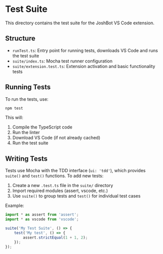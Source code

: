 # Test Suite

This directory contains the test suite for the JoshBot VS Code extension.

## Structure

- `runTest.ts`: Entry point for running tests, downloads VS Code and runs the test suite
- `suite/index.ts`: Mocha test runner configuration
- `suite/extension.test.ts`: Extension activation and basic functionality tests

## Running Tests

To run the tests, use:

```bash
npm test
```

This will:
1. Compile the TypeScript code
2. Run the linter
3. Download VS Code (if not already cached)
4. Run the test suite

## Writing Tests

Tests use Mocha with the TDD interface (`ui: 'tdd'`), which provides `suite()` and `test()` functions. To add new tests:

1. Create a new `.test.ts` file in the `suite/` directory
2. Import required modules (assert, vscode, etc.)
3. Use `suite()` to group tests and `test()` for individual test cases

Example:
```typescript
import * as assert from 'assert';
import * as vscode from 'vscode';

suite('My Test Suite', () => {
    test('My test', () => {
        assert.strictEqual(1 + 1, 2);
    });
});
```
